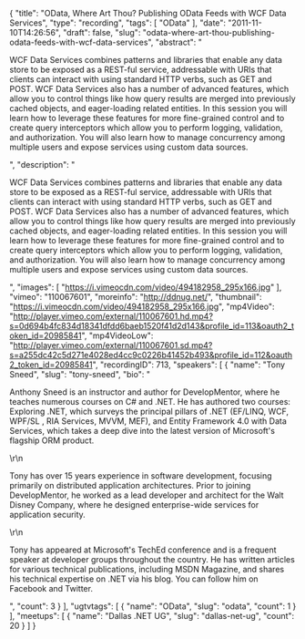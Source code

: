 {
  "title": "OData, Where Art Thou? Publishing OData Feeds with WCF Data Services",
  "type": "recording",
  "tags": [
    "OData"
  ],
  "date": "2011-11-10T14:26:56",
  "draft": false,
  "slug": "odata-where-art-thou-publishing-odata-feeds-with-wcf-data-services",
  "abstract": "<p>WCF Data Services combines patterns and libraries that enable any data store to be exposed as a REST-ful service, addressable with URIs that clients can interact with using standard HTTP verbs, such as GET and POST. WCF Data Services also has a number of advanced features, which allow you to control things like how query results are merged into previously cached objects, and eager-loading related entities. In this session you will learn how to leverage these features for more fine-grained control and to create query interceptors which allow you to perform logging, validation, and authorization. You will also learn how to manage concurrency among multiple users and expose services using custom data sources.</p>",
  "description": "<p>WCF Data Services combines patterns and libraries that enable any data store to be exposed as a REST-ful service, addressable with URIs that clients can interact with using standard HTTP verbs, such as GET and POST. WCF Data Services also has a number of advanced features, which allow you to control things like how query results are merged into previously cached objects, and eager-loading related entities. In this session you will learn how to leverage these features for more fine-grained control and to create query interceptors which allow you to perform logging, validation, and authorization. You will also learn how to manage concurrency among multiple users and expose services using custom data sources.</p>",
  "images": [
    "https://i.vimeocdn.com/video/494182958_295x166.jpg"
  ],
  "vimeo": "110067601",
  "moreinfo": "http://ddnug.net/",
  "thumbnail": "https://i.vimeocdn.com/video/494182958_295x166.jpg",
  "mp4Video": "http://player.vimeo.com/external/110067601.hd.mp4?s=0d694b4fc834d18341dfdd6baeb1520f41d2d143&profile_id=113&oauth2_token_id=20985841",
  "mp4VideoLow": "http://player.vimeo.com/external/110067601.sd.mp4?s=a255dc42c5d271e4028ed4cc9c0226b41452b493&profile_id=112&oauth2_token_id=20985841",
  "recordingID": 713,
  "speakers": [
    {
      "name": "Tony Sneed",
      "slug": "tony-sneed",
      "bio": "<p>Anthony Sneed is an instructor and author for DevelopMentor, where he teaches numerous courses on C# and .NET. He has authored two courses: Exploring .NET, which surveys the principal pillars of .NET (EF/LINQ, WCF, WPF/SL , RIA Services, MVVM, MEF), and Entity Framework 4.0 with Data Services, which takes a deep dive into the latest version of Microsoft's flagship ORM product.</p>\r\n<p>Tony has over 15 years experience in software development, focusing primarily on distributed application architectures. Prior to joining DevelopMentor, he worked as a lead developer and architect for the Walt Disney Company, where he designed enterprise-wide services for application security.</p>\r\n<p>Tony has appeared at Microsoft's TechEd conference and is a frequent speaker at developer groups throughout the country. He has written articles for various technical publications, including MSDN Magazine, and shares his technical expertise on .NET via his blog. You can follow him on Facebook and Twitter.</p>",
      "count": 3
    }
  ],
  "ugtvtags": [
    {
      "name": "OData",
      "slug": "odata",
      "count": 1
    }
  ],
  "meetups": [
    {
      "name": "Dallas .NET UG",
      "slug": "dallas-net-ug",
      "count": 20
    }
  ]
}